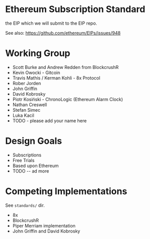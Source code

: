 # Ethereum Subscription Standard
the EIP which we will submit to the EIP repo.

See also: https://github.com/ethereum/EIPs/issues/948

# Working Group

* Scott Burke and Andrew Redden from BlockcrushR
* Kevin Owocki - Gitcoin
* Travis Mathis / Kerman Kohli - 8x Protocol
* Rober Jorden
* John Griffin
* David Kobrosky
* Piotr Kosiński - ChronoLogic (Ethereum Alarm Clock)
* Nathan Creswell
* Stefan Simec
* Luka Kacil
* TODO - please add your name here

# Design Goals

* Subscriptions
* Free Trials
* Based upon Ethereum
* TODO -- ad more

# Competing Implementations

See `standards/` dir.

* 8x
* BlockcrushR
* Piper Merriam implementation
* John Griffin and David Kobrosky
